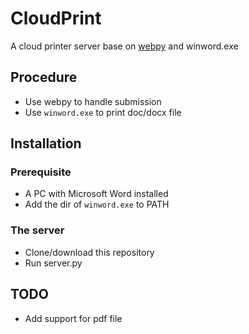 # CloudPrint #
A cloud printer server base on [webpy](https://github.com/webpy/webpy) and winword.exe

## Procedure ##
* Use webpy to handle submission
* Use `winword.exe` to print doc/docx file

## Installation ##

### Prerequisite ###
* A PC with Microsoft Word installed
* Add the dir of `winword.exe` to PATH

### The server ###
* Clone/download this repository
* Run server.py

## TODO ##
* Add support for pdf file